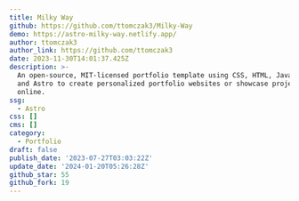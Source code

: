 ```yaml
---
title: Milky Way
github: https://github.com/ttomczak3/Milky-Way
demo: https://astro-milky-way.netlify.app/
author: ttomczak3
author_link: https://github.com/ttomczak3
date: 2023-11-30T14:01:37.425Z
description: >-
  An open-source, MIT-licensed portfolio template using CSS, HTML, JavaScript,
  and Astro to create personalized portfolio websites or showcase projects
  online.
ssg:
  - Astro
css: []
cms: []
category:
  - Portfolio
draft: false
publish_date: '2023-07-27T03:03:22Z'
update_date: '2024-01-20T05:26:28Z'
github_star: 55
github_fork: 19
---
```

